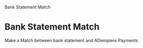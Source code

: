 
Bank Statement Match
# Bank Statement Match


Make a Match between bank statement and ADempiere Payments
